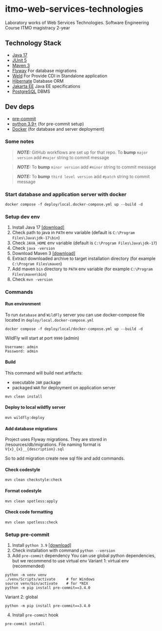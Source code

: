 # itmo-web-services-technologies

Laboratory works of Web Services Technologies. Software Engineering Course ITMO magistracy 2-year

## Technology Stack

- [Java 17](https://www.oracle.com/java/technologies/javase/jdk17-archive-downloads.html)
- [JUnit 5](https://junit.org/junit5/)
- [Maven 3](https://maven.apache.org/)
- [Flyway](https://flywaydb.org/) For database migrations
- [Weld](https://weld.cdi-spec.org/) For Provide CDI in Standalone application
- [Hibernate](https://hibernate.org/) Database ORM
- [Jakarta EE](https://jakarta.ee/) Java EE specifications
- [PostgreSQL](https://www.postgresql.org/) DBMS

## Dev deps

- [pre-commit](https://pre-commit.com/)
- [python 3.9+](https://www.python.org/downloads/release/python-3913/) (for pre-commit setup)
- [Docker](https://www.docker.com/) (for database and server deployment)

### Some notes

> **_NOTE:_**  GitHub workflows are set up for that repo.
> To **bump** `major version` add `#major` string to commit message

> **_NOTE:_** To **bump** `minor version` add `#minor` string to commit message

> **_NOTE:_** To **bump** `third level version` add `#patch` string to commit message

### Start database and application server with docker

```shell
docker compose -f deploy/local.docker-compose.yml up --build -d
```

### Setup dev env

1. Install Java 17 [\[download\]](https://www.oracle.com/java/technologies/javase/jdk17-archive-downloads.html)
1. Check path to java in `PATH` env variable (default is `C:\Program Files\Java\jdk-17\bin`)
1. Check `JAVA_HOME` env variable (default is `C:\Program Files\Java\jdk-17`)
1. Check `java -version`
1. Download Maven 3 [\[download\]](https://dlcdn.apache.org/maven/maven-3/)
1. Extract downloaded archive to target installation directory (for example `C:\Program Files\maven`)
1. Add maven `bin` directory to `PATH` env variable (for example `C:\Program Files\maven\bin`)
1. Check `mvn -version`

### Commands

#### Run environment

To run `database` and `WildFly` server you can use docker-compose file located in
`deploy/local.docker-compose.yml`

```shell
docker compose -f deploy/local/docker-compose.yml up --build -d
```

WildFly will start at port `9990` (admin)
```shell
Username: admin
Password: admin
```

#### Build

This command will build next artifacts:

- executable `JAR` package
- packaged `WAR` for deployment on application server

```shell
mvn clean install
```

#### Deploy to local wildfly server

```shell
mvn wildfly:deploy
```

#### Add database migrations

Project uses Flyway migrations. They are stored in /resources/db/migrations.
File naming format is `V{x}_{x}__{description}.sql`

So to add migration create new sql file and add commands.

#### Check codestyle

```shell
mvn clean checkstyle:check
```

#### Format codestyle

```shell
mvn clean spotless:apply
```

#### Check code formatting

```shell
mvn clean spotless:check
```

### Setup pre-commit

1. Install `python 3.9` [\[download\]](https://www.python.org/downloads/release/python-390/)
1. Check installation with command `python --version`
1. Add `pre-commit` dependency
   You can use global python dependencies, but we recommend to use virtual env
   Variant 1: virtual env (recommended)

```shell
python -m venv venv
./venv/Scripts/activate 	# for Windows
source venv/bin/activate 	# for *NIX
python -m pip install pre-commit==3.4.0
```

Variant 2: global

```shell
python -m pip install pre-commit==3.4.0
```

4. Install `pre-commit` hook

```shell
pre-commit install
```
